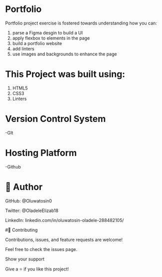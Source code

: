 # Portfolio

Portfolio project exercise is fostered towards understanding how you can:

1) parse a Figma desgin to build a UI
2) apply flexbox to elements in the page
3) build a portfolio website
4) add linters
5) use images and backgrounds to enhance the page


# This Project was built using:
1) HTML5
2) CSS3
3) Linters


# Version Control System
-GIt

# Hosting Platform
-Github

# 👤 Author

GitHub: @Oluwatosin0

Twitter: @OladeleElizab18

LinkedIn: linkedin.com/in/oluwatosin-oladele-288482105/

#🤝 Contributing

Contributions, issues, and feature requests are welcome!

Feel free to check the issues page.

Show your support

Give a ⭐️ if you like this project!


